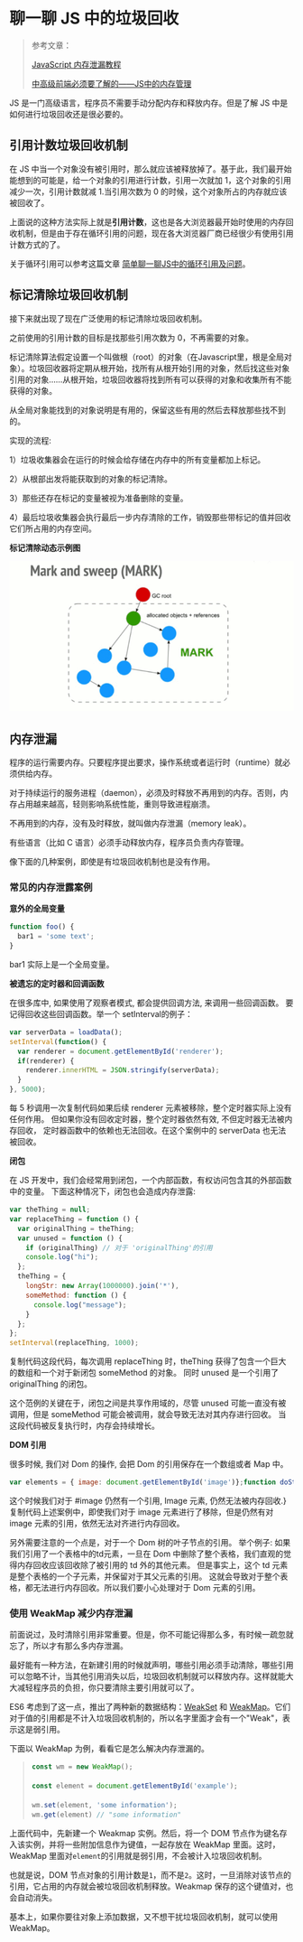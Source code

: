 # 聊一聊 JS 中的垃圾回收

> 参考文章：
>
> [JavaScript 内存泄漏教程](http://www.ruanyifeng.com/blog/2017/04/memory-leak.html)
>
> [中高级前端必须要了解的——JS中的内存管理]( https://baijiahao.baidu.com/s?id=1642227403103069193&wfr=spider&for=pc )

JS 是一门高级语言，程序员不需要手动分配内存和释放内存。但是了解 JS 中是如何进行垃圾回收还是很必要的。

## 引用计数垃圾回收机制

在 JS 中当一个对象没有被引用时，那么就应该被释放掉了。基于此，我们最开始能想到的可能是，给一个对象的引用进行计数，引用一次就加 1，这个对象的引用减少一次，引用计数就减 1.当引用次数为 0 的时候，这个对象所占的内存就应该被回收了。

上面说的这种方法实际上就是**引用计数**，这也是各大浏览器最开始时使用的内存回收机制，但是由于存在循环引用的问题，现在各大浏览器厂商已经很少有使用引用计数方式的了。

关于循环引用可以参考这篇文章 [简单聊一聊JS中的循环引用及问题](https://www.cnblogs.com/zhangguicheng/p/12173538.html)。

## 标记清除垃圾回收机制

接下来就出现了现在广泛使用的标记清除垃圾回收机制。

之前使用的引用计数的目标是找那些引用次数为 0，不再需要的对象。

标记清除算法假定设置一个叫做根（root）的对象（在Javascript里，根是全局对象）。垃圾回收器将定期从根开始，找所有从根开始引用的对象，然后找这些对象引用的对象……从根开始，垃圾回收器将找到所有可以获得的对象和收集所有不能获得的对象。 

从全局对象能找到的对象说明是有用的，保留这些有用的然后去释放那些找不到的。

实现的流程:

1）垃圾收集器会在运行的时候会给存储在内存中的所有变量都加上标记。

2）从根部出发将能获取到的对象的标记清除。

3）那些还存在标记的变量被视为准备删除的变量。

4）最后垃圾收集器会执行最后一步内存清除的工作，销毁那些带标记的值并回收它们所占用的内存空间。 

**标记清除动态示例图**

![](https://raw.githubusercontent.com/happyCoding1024/image-hosting/master/img/标记清除动态示例图.gif)

## 内存泄漏

程序的运行需要内存。只要程序提出要求，操作系统或者运行时（runtime）就必须供给内存。

对于持续运行的服务进程（daemon），必须及时释放不再用到的内存。否则，内存占用越来越高，轻则影响系统性能，重则导致进程崩溃。

不再用到的内存，没有及时释放，就叫做内存泄漏（memory leak）。

有些语言（比如 C 语言）必须手动释放内存，程序员负责内存管理。

像下面的几种案例，即使是有垃圾回收机制也是没有作用。

### 常见的内存泄露案例

**意外的全局变量**

```js
function foo() { 
  bar1 = 'some text';
}
```

bar1 实际上是一个全局变量。

**被遗忘的定时器和回调函数**

在很多库中, 如果使用了观察者模式, 都会提供回调方法, 来调用一些回调函数。 要记得回收这些回调函数。举一个 setInterval的例子：

```js
var serverData = loadData();
setInterval(function() { 
  var renderer = document.getElementById('renderer'); 
  if(renderer) { 
    renderer.innerHTML = JSON.stringify(serverData); 
  }
}, 5000); 
```

每 5 秒调用一次复制代码如果后续 renderer 元素被移除，整个定时器实际上没有任何作用。 但如果你没有回收定时器，整个定时器依然有效, 不但定时器无法被内存回收， 定时器函数中的依赖也无法回收。在这个案例中的 serverData 也无法被回收。

**闭包**

在 JS 开发中，我们会经常用到闭包，一个内部函数，有权访问包含其的外部函数中的变量。 下面这种情况下，闭包也会造成内存泄露:

```js
var theThing = null;
var replaceThing = function () { 
  var originalThing = theThing; 
  var unused = function () { 
    if (originalThing) // 对于 'originalThing'的引用 
    console.log("hi"); 
  }; 
  theThing = { 
    longStr: new Array(1000000).join('*'), 
    someMethod: function () { 
      console.log("message"); 
    } 
  };
};
setInterval(replaceThing, 1000);
```

复制代码这段代码，每次调用 replaceThing 时，theThing 获得了包含一个巨大的数组和一个对于新闭包 someMethod 的对象。 同时 unused 是一个引用了 originalThing 的闭包。

这个范例的关键在于，闭包之间是共享作用域的，尽管 unused 可能一直没有被调用，但是 someMethod 可能会被调用，就会导致无法对其内存进行回收。 当这段代码被反复执行时，内存会持续增长。

**DOM 引用**

很多时候, 我们对 Dom 的操作, 会把 Dom 的引用保存在一个数组或者 Map 中。

```js
var elements = { image: document.getElementById('image')};function doStuff() { elements.image.src = 'http://example.com/image_name.png';}function removeImage() { document.body.removeChild(document.getElementById('image')); 
```

这个时候我们对于 #image 仍然有一个引用, Image 元素, 仍然无法被内存回收.}复制代码上述案例中，即使我们对于 image 元素进行了移除，但是仍然有对 image 元素的引用，依然无法对齐进行内存回收。

另外需要注意的一个点是，对于一个 Dom 树的叶子节点的引用。 举个例子: 如果我们引用了一个表格中的td元素，一旦在 Dom 中删除了整个表格，我们直观的觉得内存回收应该回收除了被引用的 td 外的其他元素。 但是事实上，这个 td 元素是整个表格的一个子元素，并保留对于其父元素的引用。 这就会导致对于整个表格，都无法进行内存回收。所以我们要小心处理对于 Dom 元素的引用。

### 使用 WeakMap 减少内存泄漏

前面说过，及时清除引用非常重要。但是，你不可能记得那么多，有时候一疏忽就忘了，所以才有那么多内存泄漏。

最好能有一种方法，在新建引用的时候就声明，哪些引用必须手动清除，哪些引用可以忽略不计，当其他引用消失以后，垃圾回收机制就可以释放内存。这样就能大大减轻程序员的负担，你只要清除主要引用就可以了。

ES6 考虑到了这一点，推出了两种新的数据结构：[WeakSet](http://es6.ruanyifeng.com/#docs/set-map#WeakSet) 和 [WeakMap](http://es6.ruanyifeng.com/#docs/set-map#WeakMap)。它们对于值的引用都是不计入垃圾回收机制的，所以名字里面才会有一个"Weak"，表示这是弱引用。

下面以 WeakMap 为例，看看它是怎么解决内存泄漏的。

> ```javascript
> const wm = new WeakMap();
> 
> const element = document.getElementById('example');
> 
> wm.set(element, 'some information');
> wm.get(element) // "some information"
> ```

上面代码中，先新建一个 Weakmap 实例。然后，将一个 DOM 节点作为键名存入该实例，并将一些附加信息作为键值，一起存放在 WeakMap 里面。这时，WeakMap 里面对`element`的引用就是弱引用，不会被计入垃圾回收机制。

也就是说，DOM 节点对象的引用计数是`1`，而不是`2`。这时，一旦消除对该节点的引用，它占用的内存就会被垃圾回收机制释放。Weakmap 保存的这个键值对，也会自动消失。

基本上，如果你要往对象上添加数据，又不想干扰垃圾回收机制，就可以使用 WeakMap。





